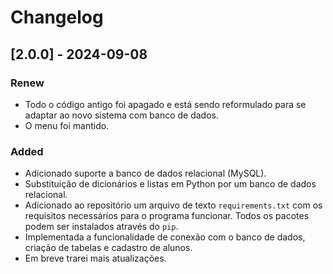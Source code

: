 # Changelog

## [2.0.0] - 2024-09-08

### Renew
- Todo o código antigo foi apagado e está sendo reformulado para se adaptar ao novo sistema com banco de dados.
- O menu foi mantido.

### Added
- Adicionado suporte a banco de dados relacional (MySQL).
- Substituição de dicionários e listas em Python por um banco de dados relacional.
- Adicionado ao repositório um arquivo de texto `requirements.txt` com os requisitos necessários para o programa funcionar. Todos os pacotes podem ser instalados através do `pip`.
- Implementada a funcionalidade de conexão com o banco de dados, criação de tabelas e cadastro de alunos.
- Em breve trarei mais atualizações.
